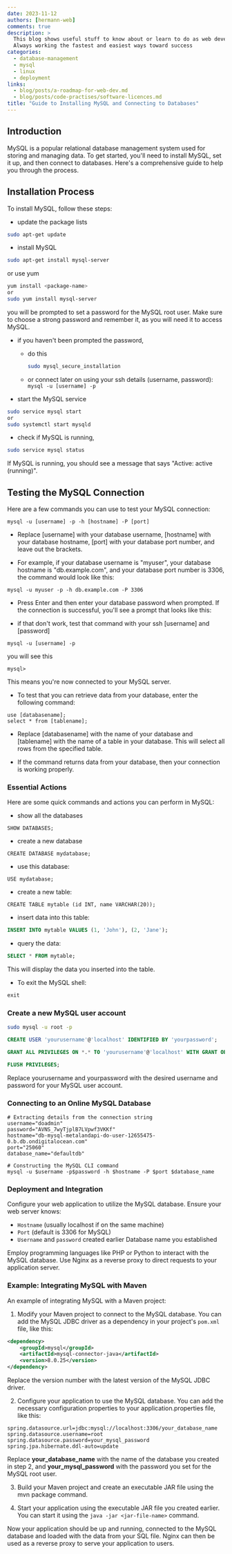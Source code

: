 ```yaml
---
date: 2023-11-12
authors: [hermann-web]
comments: true
description: >
  This blog shows useful stuff to know about or learn to do as web developer or data scientist/engineer
  Always working the fastest and easiest ways toward success
categories:
  - database-management
  - mysql
  - linux
  - deployment
links:
  - blog/posts/a-roadmap-for-web-dev.md
  - blog/posts/code-practises/software-licences.md
title: "Guide to Installing MySQL and Connecting to Databases"
---
```



## Introduction

MySQL is a popular relational database management system used for storing and managing data. To get started, you'll need to install MySQL, set it up, and then connect to databases. Here's a comprehensive guide to help you through the process.

## Installation Process

To install MySQL, follow these steps:

- update the package lists

```bash
sudo apt-get update
```

- install MySQL

```bash
sudo apt-get install mysql-server
```

<!-- more -->

or use yum

```bash
yum install <package-name>
or 
sudo yum install mysql-server
```

you will be prompted to set a password for the MySQL root user. Make sure to choose a strong password and remember it, as you will need it to access MySQL.

- if you haven't been prompted the password,
  - do this

    ```bash
    sudo mysql_secure_installation
    ```

  - or connect later on using your ssh details (username, password): ```mysql -u [username] -p```

- start the MySQL service

```bash
sudo service mysql start
or
sudo systemctl start mysqld
```

- check if MySQL is running,

```bash
sudo service mysql status
```

If MySQL is running, you should see a message that says "Active: active (running)".

## Testing the MySQL Connection

Here are a few commands you can use to test your MySQL connection:

```shell
mysql -u [username] -p -h [hostname] -P [port]
```

- Replace [username] with your database username, [hostname] with your database hostname, [port] with your database port number, and leave out the brackets.

- For example, if your database username is "myuser", your database hostname is "db.example.com", and your database port number is 3306, the command would look like this:

```shell
mysql -u myuser -p -h db.example.com -P 3306
```

- Press Enter and then enter your database password when prompted. If the connection is successful, you'll see a prompt that looks like this:

- if that don't work, test that command with your ssh [username] and [password]

```shell
mysql -u [username] -p
```

you will see this

```shell
mysql>
```

This means you're now connected to your MySQL server.

- To test that you can retrieve data from your database, enter the following command:

```shell
use [databasename];
select * from [tablename];
```

- Replace [databasename] with the name of your database and [tablename] with the name of a table in your database. This will select all rows from the specified table.

- If the command returns data from your database, then your connection is working properly.

### Essential Actions

Here are some quick commands and actions you can perform in MySQL:

- show all the databases

```shell
SHOW DATABASES;
```

- create a new database

```shell
CREATE DATABASE mydatabase;
```

- use this database:

```shell
USE mydatabase;
```

- create a new table:

```shell
CREATE TABLE mytable (id INT, name VARCHAR(20));
```

- insert data into this table:

```sql
INSERT INTO mytable VALUES (1, 'John'), (2, 'Jane');
```

- query the data:

```sql
SELECT * FROM mytable;
```

This will display the data you inserted into the table.

- To exit the MySQL shell:

```sql
exit
```

### Create a new MySQL user account

```bash
sudo mysql -u root -p
```

```sql
CREATE USER 'yourusername'@'localhost' IDENTIFIED BY 'yourpassword';

GRANT ALL PRIVILEGES ON *.* TO 'yourusername'@'localhost' WITH GRANT OPTION;

FLUSH PRIVILEGES;
```

Replace yourusername and yourpassword with the desired username and password for your MySQL user account.

### Connecting to an Online MySQL Database

```
# Extracting details from the connection string
username="doadmin"
password="AVNS_7wyTjplB7LVpwf3VKKf"
hostname="db-mysql-metalandapi-do-user-12655475-0.b.db.ondigitalocean.com"
port="25060"
database_name="defaultdb"

# Constructing the MySQL CLI command
mysql -u $username -p$password -h $hostname -P $port $database_name
```

### Deployment and Integration

Configure your web application to utilize the MySQL database. Ensure your web server knows:

- `Hostname` (usually localhost if on the same machine)
- `Port` (default is 3306 for MySQL)
- `Username` and `password` created earlier
Database name you established

Employ programming languages like PHP or Python to interact with the MySQL database. Use Nginx as a reverse proxy to direct requests to your application server.

### Example: Integrating MySQL with Maven

An example of integrating MySQL with a Maven project:

1. Modify your Maven project to connect to the MySQL database. You can add the MySQL JDBC driver as a dependency in your project's `pom.xml` file, like this:

```xml
<dependency>
    <groupId>mysql</groupId>
    <artifactId>mysql-connector-java</artifactId>
    <version>8.0.25</version>
</dependency>
```

Replace the version number with the latest version of the MySQL JDBC driver.

2. Configure your application to use the MySQL database. You can add the necessary configuration properties to your application.properties file, like this:

```properties
spring.datasource.url=jdbc:mysql://localhost:3306/your_database_name
spring.datasource.username=root
spring.datasource.password=your_mysql_password
spring.jpa.hibernate.ddl-auto=update
```

Replace **your_database_name** with the name of the database you created in step 2, and **your_mysql_password** with the password you set for the MySQL root user.

3. Build your Maven project and create an executable JAR file using the mvn package command.

4. Start your application using the executable JAR file you created earlier. You can start it using the ```java -jar <jar-file-name>``` command.

Now your application should be up and running, connected to the MySQL database and loaded with the data from your SQL file. Nginx can then be used as a reverse proxy to serve your application to users.

